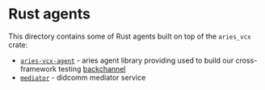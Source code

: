 # Rust agents

This directory contains some of Rust agents built on top of the `aries_vcx` crate:

- [`aries-vcx-agent`](./aries-vcx-agent) - aries agent library providing used to build our cross-framework testing [backchannel](https://github.com/hyperledger/aries-agent-test-harness/tree/main/aries-backchannels/aries-vcx)
- [`mediator`](./mediator) - didcomm mediator service
